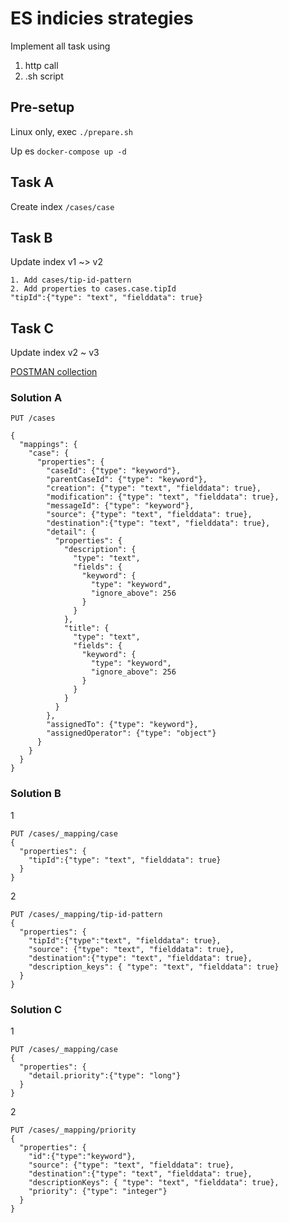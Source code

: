# ES indicies strategies
Implement all task using 
1. http call
2. .sh script

## Pre-setup  

Linux only, exec `./prepare.sh`  

Up es `docker-compose up -d`

## Task A
Create index `/cases/case` 

## Task B 
Update index v1 ~> v2
```
1. Add cases/tip-id-pattern
2. Add properties to cases.case.tipId
"tipId":{"type": "text", "fielddata": true}
```

## Task C
Update index v2 ~ v3



[POSTMAN collection](https://www.getpostman.com/collections/23718f40f70805bb1dd3)
### Solution A
```
PUT /cases

{
  "mappings": {
    "case": {
      "properties": {
        "caseId": {"type": "keyword"},
        "parentCaseId": {"type": "keyword"},
        "creation": {"type": "text", "fielddata": true},
        "modification": {"type": "text", "fielddata": true},
        "messageId": {"type": "keyword"},
        "source": {"type": "text", "fielddata": true},
        "destination":{"type": "text", "fielddata": true},
        "detail": {
          "properties": {
            "description": {
              "type": "text",
              "fields": {
                "keyword": {
                  "type": "keyword",
                  "ignore_above": 256
                }
              }
            },
            "title": {
              "type": "text",
              "fields": {
                "keyword": {
                  "type": "keyword",
                  "ignore_above": 256
                }
              }
            }
          }
        },
        "assignedTo": {"type": "keyword"},
        "assignedOperator": {"type": "object"}
      }
    }
  }
}
```

### Solution B 
1
```
PUT /cases/_mapping/case
{
  "properties": {
    "tipId":{"type": "text", "fielddata": true}	
  }    
}
```
2
```
PUT /cases/_mapping/tip-id-pattern
{
  "properties": {
    "tipId":{"type":"text", "fielddata": true},
    "source": {"type": "text", "fielddata": true},
    "destination":{"type": "text", "fielddata": true},
    "description_keys": { "type": "text", "fielddata": true}
  }
}
```

### Solution C
1
```
PUT /cases/_mapping/case
{
  "properties": {
    "detail.priority":{"type": "long"}
  }   
}
```
2
```
PUT /cases/_mapping/priority
{
  "properties": {
    "id":{"type":"keyword"},
    "source": {"type": "text", "fielddata": true},
    "destination":{"type": "text", "fielddata": true},
    "descriptionKeys": { "type": "text", "fielddata": true},
    "priority": {"type": "integer"}
  }
}
```
